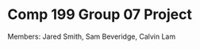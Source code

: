 Comp 199 Group 07 Project
=========================
Members: Jared Smith, Sam Beveridge, Calvin Lam

